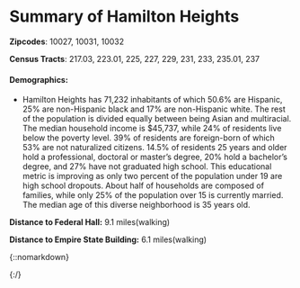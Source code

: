 # Summary of Hamilton Heights


**Zipcodes**: 10027, 10031, 10032 


**Census Tracts**: 217.03, 223.01, 225, 227, 229, 231, 233, 235.01, 237

#### Demographics: ####
   * Hamilton Heights has 71,232 inhabitants of which 50.6% are
Hispanic, 25% are non-Hispanic black and 17% are non-Hispanic white. The
rest of the population is divided equally between being Asian and
multiracial. The median household income is $45,737, while 24% of
residents live below the poverty level. 39% of residents are foreign-born of
which 53% are not naturalized citizens. 14.5% of residents 25 years and
older hold a professional, doctoral or master’s degree, 20% hold a bachelor’s
degree, and 27% have not graduated high school. This educational metric is
improving as only two percent of the population under 19 are high school
dropouts. About half of households are composed of families, while only
25% of the population over 15 is currently married. The median age of this
diverse neighborhood is 35 years old.


**Distance to Federal Hall:** 9.1 miles(walking)

**Distance to Empire State Building:** 6.1 miles(walking)

{::nomarkdown}
<!-- HTML CODE-->
<script>

{"type":"FeatureCollection","features":[{"type":"Feature","properties":{},"geometry":{"type":"Polygon","coordinates":[[[-73.95878076553345,40.82159584012996],[-73.94798755645752,40.81708962380358],[-73.9448493719101,40.82395843662617],[-73.94326686859131,40.8261423427228],[-73.94136518239975,40.8309036581652],[-73.94919991493225,40.834227852196705],[-73.94970417022705,40.83405738476225],[-73.95036935806274,40.83413855978569],[-73.9548110961914,40.82816381252365],[-73.95512223243713,40.82671875203862],[-73.95878076553345,40.82159584012996]]]}},{"type":"Feature","properties":{"stroke":"#ee352e","stroke-width":5,"stroke-opacity":1},"geometry":{"type":"LineString","coordinates":[[-73.95515441894531,40.82008162320874],[-73.94584983587265,40.83280727685025]]}},{"type":"Feature","properties":{"stroke":"#0039a6","stroke-width":5,"stroke-opacity":1},"geometry":{"type":"LineString","coordinates":[[-73.94800901412964,40.8171038330749],[-73.94480645656585,40.82399294127792],[-73.94332319498061,40.82602665433388],[-73.94137054681778,40.83091989395008]]}},{"type":"Feature","properties":{"stroke":"#ff6319","stroke-width":5,"stroke-opacity":1},"geometry":{"type":"LineString","coordinates":[[-73.94244879484176,40.82718758831547],[-73.94475817680359,40.824031505279215],[-73.94799560308455,40.81708150421861]]}},{"type":"Feature","properties":{"marker-color":"#00FF00","marker-size":"medium","marker-symbol":""},"geometry":{"type":"Point","coordinates":[-73.95135641098022,40.83096454233806]}},{"type":"Feature","properties":{"marker-color":"#00FF00","marker-size":"medium","marker-symbol":""},"geometry":{"type":"Point","coordinates":[-73.9457184076309,40.83264492344398]}},{"type":"Feature","properties":{"marker-color":"#FFFF00","marker-size":"medium","marker-symbol":""},"geometry":{"type":"Point","coordinates":[-73.9495700597763,40.832754512036814]}},{"type":"Feature","properties":{"marker-color":"#00FF00","marker-size":"medium","marker-symbol":""},"geometry":{"type":"Point","coordinates":[-73.94142150878906,40.83086712763464]}},{"type":"Feature","properties":{"marker-color":"#FFFF00","marker-size":"medium","marker-symbol":""},"geometry":{"type":"Point","coordinates":[-73.94318908452987,40.831173577572734]}},{"type":"Feature","properties":{"marker-color":"#00FF00","marker-size":"medium","marker-symbol":""},"geometry":{"type":"Point","coordinates":[-73.95046591758728,40.82897563044199]}},{"type":"Feature","properties":{"marker-color":"#FFFF00","marker-size":"medium","marker-symbol":""},"geometry":{"type":"Point","coordinates":[-73.9536952972412,40.82806233458506]}},{"type":"Feature","properties":{"marker-color":"#00FF00","marker-size":"medium","marker-symbol":""},"geometry":{"type":"Point","coordinates":[-73.94799828529358,40.83014057179063]}},{"type":"Feature","properties":{"marker-color":"#FFFF00","marker-size":"medium","marker-symbol":""},"geometry":{"type":"Point","coordinates":[-73.94769251346587,40.82783502343903]}},{"type":"Feature","properties":{"marker-color":"#00FF00","marker-size":"medium","marker-symbol":""},"geometry":{"type":"Point","coordinates":[-73.94233882427215,40.82862654995512]}},{"type":"Feature","properties":{"marker-color":"#FFFF00","marker-size":"medium","marker-symbol":""},"geometry":{"type":"Point","coordinates":[-73.94513368606567,40.828403299843075]}},{"type":"Feature","properties":{"marker-color":"#00FF00","marker-size":"medium","marker-symbol":""},"geometry":{"type":"Point","coordinates":[-73.95493447780609,40.82698665888841]}},{"type":"Feature","properties":{"marker-color":"#FFFF00","marker-size":"medium","marker-symbol":""},"geometry":{"type":"Point","coordinates":[-73.95545482635498,40.82464040759051]}},{"type":"Feature","properties":{"marker-color":"#00FF00","marker-size":"medium","marker-symbol":""},"geometry":{"type":"Point","coordinates":[-73.95060539245605,40.82657465017937]}},{"type":"Feature","properties":{"marker-color":"#FFFF00","marker-size":"medium","marker-symbol":""},"geometry":{"type":"Point","coordinates":[-73.95375967025757,40.82548474287805]}},{"type":"Feature","properties":{"marker-color":"#00FF00","marker-size":"medium","marker-symbol":""},"geometry":{"type":"Point","coordinates":[-73.94668936729431,40.82664162713883]}},{"type":"Feature","properties":{"marker-color":"#FFFF00","marker-size":"medium","marker-symbol":""},"geometry":{"type":"Point","coordinates":[-73.94837915897368,40.824311601036726]}},{"type":"Feature","properties":{"marker-color":"#00FF00","marker-size":"medium","marker-symbol":""},"geometry":{"type":"Point","coordinates":[-73.9435350894928,40.82585819544179]}},{"type":"Feature","properties":{"marker-color":"#FFFF00","marker-size":"medium","marker-symbol":""},"geometry":{"type":"Point","coordinates":[-73.94424319267273,40.827209913769785]}},{"type":"Feature","properties":{"marker-color":"#00FF00","marker-size":"medium","marker-symbol":""},"geometry":{"type":"Point","coordinates":[-73.95732164382933,40.821153351360515]}},{"type":"Feature","properties":{"marker-color":"#FFFF00","marker-size":"medium","marker-symbol":""},"geometry":{"type":"Point","coordinates":[-73.95757913589477,40.82317903265148]}},{"type":"Feature","properties":{"marker-color":"#00FF00","marker-size":"medium","marker-symbol":""},"geometry":{"type":"Point","coordinates":[-73.95438194274901,40.82144157832533]}},{"type":"Feature","properties":{"marker-color":"#FFFF00","marker-size":"medium","marker-symbol":""},"geometry":{"type":"Point","coordinates":[-73.95150661468506,40.82280556500104]}},{"type":"Feature","properties":{"marker-color":"#00FF00","marker-size":"medium","marker-symbol":""},"geometry":{"type":"Point","coordinates":[-73.94930720329284,40.822732494997354]}},{"type":"Feature","properties":{"marker-color":"#FFFF00","marker-size":"medium","marker-symbol":""},"geometry":{"type":"Point","coordinates":[-73.94769787788391,40.82352002301742]}},{"type":"Feature","properties":{"marker-color":"#00FF00","marker-size":"medium","marker-symbol":""},"geometry":{"type":"Point","coordinates":[-73.94503712654114,40.823698636318994]}},{"type":"Feature","properties":{"marker-color":"#FFFF00","marker-size":"medium","marker-symbol":""},"geometry":{"type":"Point","coordinates":[-73.9461100101471,40.82131167336945]}},{"type":"Feature","properties":{"marker-color":"#00FF00","marker-size":"medium","marker-symbol":""},"geometry":{"type":"Point","coordinates":[-73.95528316497803,40.820158755737346]}},{"type":"Feature","properties":{"marker-color":"#00FF00","marker-size":"medium","marker-symbol":""},"geometry":{"type":"Point","coordinates":[-73.95070195198059,40.81842122229385]}},{"type":"Feature","properties":{"marker-color":"#FFFF00","marker-size":"medium","marker-symbol":""},"geometry":{"type":"Point","coordinates":[-73.95328760147095,40.82031302052546]}},{"type":"Feature","properties":{"marker-color":"#00FF00","marker-size":"medium","marker-symbol":""},"geometry":{"type":"Point","coordinates":[-73.94802242517471,40.81715661034173]}},{"type":"Feature","properties":{"marker-color":"#FFFF00","marker-size":"medium","marker-symbol":""},"geometry":{"type":"Point","coordinates":[-73.94859373569488,40.82001058001093]}}]}

</script>
{:/}
